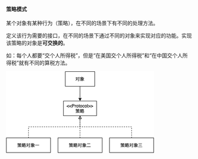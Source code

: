####  策略模式

某个对象有某种行为（策略），在不同的场景下有不同的处理方法。

定义该行为需要的接口，在不同的场景下通过不同的对象来实现对应的功能。实现该策略的对象是**可交换的**。

如：每个人都要“交个人所得税”，但是“在美国交个人所得税”和“在中国交个人所得税”就有不同的算税方法。



![策略模式](../imgs/Strategy.drawio.png)

